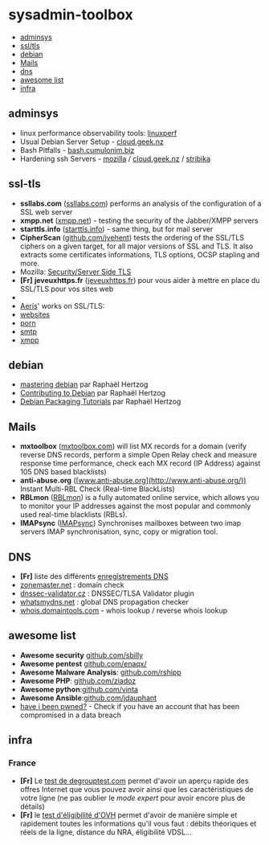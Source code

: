 # sysadmin-toolbox

- [adminsys](#adminsys)
- [ssl/tls](#ssl-tls)
- [debian](#debian)
- [Mails](#mails)
- [dns](#dns)
- [awesome list](#awesome-list)
- [infra](#infra)

## adminsys

* linux performance observability tools: [linuxperf](http://www.brendangregg.com/linuxperf.html)
* Usual Debian Server Setup - [cloud.geek.nz](http://feeding.cloud.geek.nz/posts/usual-server-setup/)
* Bash Pitfalls - [bash.cumulonim.biz](http://bash.cumulonim.biz/BashPitfalls.html)
*  Hardening ssh Servers - [mozilla](https://wiki.mozilla.org/Security/Guidelines/OpenSSH#OpenSSH_server) / [cloud.geek.nz](http://feeding.cloud.geek.nz/posts/hardening-ssh-servers/) / [stribika](http://stribika.github.io/2015/01/04/secure-secure-shell.html)

## ssl-tls

* **ssllabs.com** ([ssllabs.com](https://www.ssllabs.com/)) performs an analysis of the configuration of a SSL web server
* **xmpp.net** ([xmpp.net](https://xmpp.net/)) - testing the security of the Jabber/XMPP servers
* **starttls.info** ([starttls.info](https://starttls.info)) - same thing, but for mail server
* **CipherScan** ([github.com/jvehent](https://github.com/jvehent/cipherscan)) tests the ordering of the SSL/TLS ciphers on a given target, for all major versions of SSL and TLS. It also extracts some certificates informations, TLS options, OCSP stapling and more.
* Mozilla: [Security/Server Side TLS](https://wiki.mozilla.org/Security/Server_Side_TLS)
* **[Fr]** **jeveuxhttps.fr** ([jeveuxhttps.fr](https://www.jeveuxhttps.fr)) pour vous aider à mettre en place du SSL/TLS pour vos sites web
*
* [Aeris](https://imirhil.fr)' works on SSL/TLS:
 * [websites](https://imirhil.fr/tls/)
 * [porn](https://imirhil.fr/tls/porn.html)
 * [smtp](https://imirhil.fr/tls/smtp.html)
 * [xmpp](https://imirhil.fr/tls/xmpp.html)

## debian

* [mastering debian](https://raphaelhertzog.com/mastering-debian/) par Raphaël Hertzog
* [Contributing to Debian](https://raphaelhertzog.com/contributing-to-debian/) par Raphaël Hertzog
* [Debian Packaging Tutorials](https://raphaelhertzog.com/debian-packaging/) par  Raphaël Hertzog


## Mails

* **mxtoolbox** ([mxtoolbox.com](http://mxtoolbox.com/)) will list MX records for a domain (verify reverse DNS records, perform a simple Open Relay check and measure response time performance, check each MX record (IP Address) against 105 DNS based blacklists)
* **anti-abuse.org** ([www.anti-abuse.org](http://www.anti-abuse.org/)) Instant Multi-RBL Check (Real-time BlackLists)
 * **RBLmon** ([RBLmon](http://www.rblmon.com/)) is a fully automated online service, which allows you to monitor your IP addresses against the most popular and commonly used real-time blacklists (RBLs).
* **IMAPsync** ([IMAPsync](https://github.com/imapsync/imapsync)) Synchronises mailboxes between two imap servers IMAP synchronisation, sync, copy or migration tool.

## DNS

* **[Fr]** liste des différents [enregistrements DNS](http://fr.wikipedia.org/wiki/Liste_des_enregistrements_DNS)
* [zonemaster.net](http://zonemaster.net) : domain check
* [dnssec-validator.cz](https://www.dnssec-validator.cz/) : DNSSEC/TLSA Validator plugin
* [whatsmydns.net](https://www.whatsmydns.net) : global DNS propagation checker
* [whois.domaintools.com](http://whois.domaintools.com/) - whois lookup / reverse whois lookup

## awesome list

* **Awesome security** [github.com/sbilly](https://github.com/sbilly/awesome-security)
* **Awesome pentest** [github.com/enaqx/](https://github.com/enaqx/awesome-pentest)
* **Awesome Malware Analysis**: [github.com/rshipp](https://github.com/rshipp/awesome-malware-analysis)
* **Awesome PHP**: [github.com/ziadoz](https://github.com/ziadoz/awesome-php)
* **Awesome python**:[github.com/vinta](https://github.com/vinta/awesome-python)
* **Awesome Ansible**:[github.com/jdauphant](https://github.com/jdauphant/awesome-ansible)
* [have i been pwned?](https://haveibeenpwned.com/) - Check if you have an account that has been compromised in a data breach


## infra

### France

* **[Fr]** Le [test de degrouptest.com](http://www.degrouptest.com) permet d'avoir un aperçu rapide des offres Internet que vous pouvez avoir ainsi que les caractéristiques de votre ligne (ne pas oublier le *mode expert* pour avoir encore plus de détails)
* **[Fr]** le [test d'éligibilité d'OVH](http://www.ovhtelecom.fr/adsl/eligibilite.xml) permet d'avoir de manière simple et rapidement toutes les informations qu'il vous faut : débits théoriques et réels de la ligne, distance du NRA, éligibilité VDSL...
